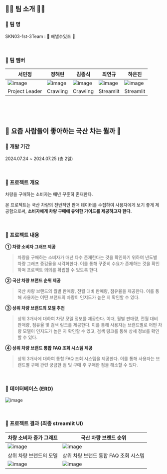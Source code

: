 ## 👋🏻 팀 소개 👋🏻
### 📌 팀 명
SKN03-1st-3Team : 🌟 해낼수있조 🌟

<br/>

### 📌 팀 멤버
| 서민정 | 정해린 | 김종식 | 최연규 | 하은진 |
|--|--|--|--|--|
| ![image](https://github.com/user-attachments/assets/28efea1c-dfaa-4c72-8ee3-80b44eb8a928) | ![image](https://github.com/user-attachments/assets/9fddef43-29f1-42e5-814a-6837ceb2122b) | ![image](https://github.com/user-attachments/assets/92b7a7d3-0207-4ddb-9af6-2154b63b82e7) | ![image](https://github.com/user-attachments/assets/c5e05901-f90e-460b-be86-025556c410a2) | ![image](https://github.com/user-attachments/assets/3a37eaad-1742-4a0d-8b48-4bacfdb673ab) |
| Project Leader | Crawling | Crawling | Streamlit | Streamlit |


<br/><br/><br/>
## 🚗 요즘 사람들이 좋아하는 국산 차는 뭘까 🚗
### 📌 개발 기간
2024.07.24 ~ 2024.07.25 (총 2일)

<br/>

### 📌 프로젝트 개요
 차량을 구매하는 소비자는 매년 꾸준히 존재한다. 
 
 본 프로젝트는 국산 차량의 전반적인 판매 데이터를 수집하여 사용자에게 보기 좋게 제공함으로써, **소비자에게 차량 구매에 유익한 가이드를 제공하고자 한다.**
 
<br/>

### 📌 프로젝트 내용
**① 차량 소비자 그래프 제공**

>  차량을 구매하는 소비자가 매년 다수 존재한다는 것을 확인하기 위하여 년도별 차량 그래프 증감율을 시각화한다.
> 이를 통해 꾸준히 수요가 존재하는 것을 확인하며 프로젝트 의의를 확립할 수 있도록 한다.

**② 국산 차량 브랜드 순위 제공**
> 국산 차량 브랜드의 월별 판매량, 전월 대비 판매량, 점유율을 제공한다.
> 이를 통해 사용자는 어떤 브랜드의 차량이 인지도가 높은 지 확인할 수 있다.

**③ 상위 차량 브랜드의 모델 추천**

> 상위 3개사에 대하여 차량 모델 정보를 제공한다. 이때, 월별 판매량, 전월 대비 판매량, 점유율 및 검색 링크를 제공한다.
> 이를 통해 사용자는 브랜드별로 어떤 차량 모델이 인지도가 높은 지 확인할 수 있고, 검색 링크를 통해 상세 정보를 확인할 수 있다.

**④ 상위 차량 브랜드 통합 FAQ 조회 시스템 제공**
> 상위 3개사에 대하여 통합 FAQ 조회 시스템을 제공한다.
> 이를 통해 사용자는 브랜드별 구매 관련 궁금한 점 및 구매 후 구매한 점을 해소할 수 있다.

<br/>

### 📌 데이터베이스 (ERD)
![image](https://github.com/user-attachments/assets/f16d790a-460d-4aec-bc43-4fdf53e6b071)

<br/>

### 📌 프로젝트 결과 (최종 streamlit UI)
| 차량 소비자 증가 그래프 | 국산 차량 브랜드 순위 | 
|--|--|
| ![image](https://github.com/user-attachments/assets/46fba4e2-9b74-4713-8554-41aeb2e9397d) | ![image](https://github.com/user-attachments/assets/e20005ba-e86b-468d-9f8e-05cdd63a7861) |
| 상위 차량 브랜드의 모델 | 상위 차량 브랜드 통합 FAQ 조회 시스템 |
| ![image](https://github.com/user-attachments/assets/2c874e79-2ff6-4bb9-abc8-827d58713949) | ![image](https://github.com/user-attachments/assets/6d74b751-b781-4def-975d-44fdea5b7f18)

